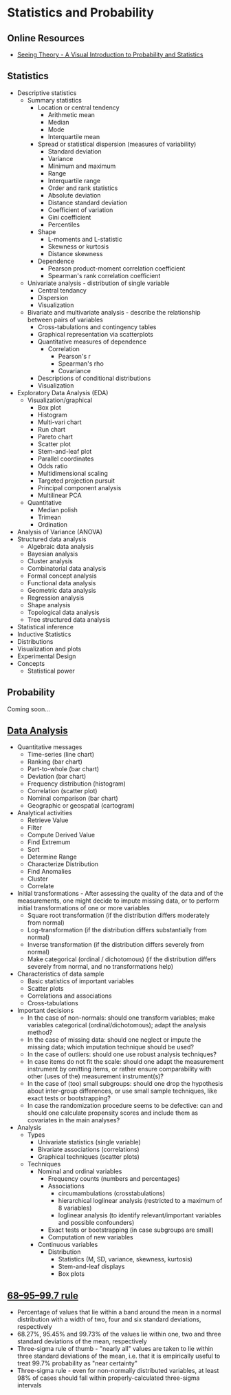 # Statistics and Probability

## Online Resources
- [Seeing Theory - A Visual Introduction to Probability and Statistics](http://students.brown.edu/seeing-theory)

## Statistics
- Descriptive statistics
    + Summary statistics
        * Location or central tendency
            - Arithmetic mean
            - Median
            - Mode
            - Interquartile mean
        * Spread or statistical dispersion (measures of variability)
            - Standard deviation
            - Variance
            - Minimum and maximum
            - Range
            - Interquartile range
            - Order and rank statistics
            - Absolute deviation
            - Distance standard deviation
            - Coefficient of variation
            - Gini coefficient
            - Percentiles
        * Shape
            - L-moments and L-statistic
            - Skewness or kurtosis
            - Distance skewness
        * Dependence
            - Pearson product-moment correlation coefficient
            - Spearman's rank correlation coefficient
    + Univariate analysis - distribution of single variable
        * Central tendancy
        * Dispersion
        * Visualization
    + Bivariate and multivariate analysis - describe the relationship between pairs of variables
        * Cross-tabulations and contingency tables
        * Graphical representation via scatterplots
        * Quantitative measures of dependence
            - Correlation
                + Pearson's r
                + Spearman's rho
                + Covariance
        * Descriptions of conditional distributions
        * Visualization
- Exploratory Data Analysis (EDA)
    + Visualization/graphical
        * Box plot
        * Histogram
        * Multi-vari chart
        * Run chart
        * Pareto chart
        * Scatter plot
        * Stem-and-leaf plot
        * Parallel coordinates
        * Odds ratio
        * Multidimensional scaling
        * Targeted projection pursuit
        * Principal component analysis
        * Multilinear PCA
    + Quantitative
        * Median polish
        * Trimean
        * Ordination
- Analysis of Variance (ANOVA)
- Structured data analysis
    + Algebraic data analysis
    + Bayesian analysis
    + Cluster analysis
    + Combinatorial data analysis
    + Formal concept analysis
    + Functional data analysis
    + Geometric data analysis
    + Regression analysis
    + Shape analysis
    + Topological data analysis
    + Tree structured data analysis
- Statistical inference
- Inductive Statistics
- Distributions
- Visualization and plots
- Experimental Design
- Concepts
    + Statistical power

## Probability
Coming soon...

## [Data Analysis](https://en.wikipedia.org/wiki/Data_analysis)
- Quantitative messages
    + Time-series (line chart)
    + Ranking (bar chart)
    + Part-to-whole (bar chart)
    + Deviation (bar chart)
    + Frequency distribution (histogram)
    + Correlation (scatter plot)
    + Nominal comparison (bar chart)
    + Geographic or geospatial (cartogram)
- Analytical activities
    + Retrieve Value
    + Filter
    + Compute Derived Value
    + Find Extremum
    + Sort
    + Determine Range
    + Characterize Distribution
    + Find Anomalies
    + Cluster
    + Correlate
- Initial transformations - After assessing the quality of the data and of the measurements, one might decide to impute missing data, or to perform initial transformations of one or more variables
    + Square root transformation (if the distribution differs moderately from normal)
    + Log-transformation (if the distribution differs substantially from normal)
    + Inverse transformation (if the distribution differs severely from normal)
    + Make categorical (ordinal / dichotomous) (if the distribution differs severely from normal, and no transformations help)
- Characteristics of data sample
    + Basic statistics of important variables
    + Scatter plots
    + Correlations and associations
    + Cross-tabulations
- Important decisions
    + In the case of non-normals: should one transform variables; make variables categorical (ordinal/dichotomous); adapt the analysis method?
    + In the case of missing data: should one neglect or impute the missing data; which imputation technique should be used?
    + In the case of outliers: should one use robust analysis techniques?
    + In case items do not fit the scale: should one adapt the measurement instrument by omitting items, or rather ensure comparability with other (uses of the) measurement instrument(s)?
    + In the case of (too) small subgroups: should one drop the hypothesis about inter-group differences, or use small sample techniques, like exact tests or bootstrapping?
    + In case the randomization procedure seems to be defective: can and should one calculate propensity scores and include them as covariates in the main analyses?
- Analysis
    + Types
        * Univariate statistics (single variable)
        * Bivariate associations (correlations)
        * Graphical techniques (scatter plots)
    + Techniques
        * Nominal and ordinal variables
            - Frequency counts (numbers and percentages)
            - Associations
                + circumambulations (crosstabulations)
                + hierarchical loglinear analysis (restricted to a maximum of 8 variables)
                + loglinear analysis (to identify relevant/important variables and possible confounders)
            - Exact tests or bootstrapping (in case subgroups are small)
            - Computation of new variables
        * Continuous variables
            - Distribution
                + Statistics (M, SD, variance, skewness, kurtosis)
                + Stem-and-leaf displays
                + Box plots

## [68–95–99.7 rule](https://en.wikipedia.org/wiki/68%E2%80%9395%E2%80%9399.7_rule)
- Percentage of values that lie within a band around the mean in a normal distribution with a width of two, four and six standard deviations, respectively
- 68.27%, 95.45% and 99.73% of the values lie within one, two and three standard deviations of the mean, respectively
- Three-sigma rule of thumb - "nearly all" values are taken to lie within three standard deviations of the mean, i.e. that it is empirically useful to treat 99.7% probability as "near certainty"
- Three-sigma rule - even for non-normally distributed variables, at least 98% of cases should fall within properly-calculated three-sigma intervals
